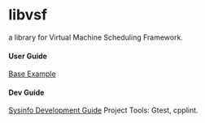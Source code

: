 libvsf
======

a library for Virtual Machine Scheduling Framework.

#### User Guide

[Base Example](https://github.com/chetui/libvsf/blob/master/example/base_example.cpp)

#### Dev Guide 

[Sysinfo Development Guide](https://github.com/chetui/libvsf/blob/master/doc/sysinfo_dev_guide.md)
Project Tools: Gtest, cpplint.
